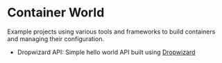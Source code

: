 # Container World

Example projects using various tools and frameworks to build containers and
managing their configuration.

- Dropwizard API: Simple hello world API built using [Dropwizard](https://www.dropwizard.io/)
